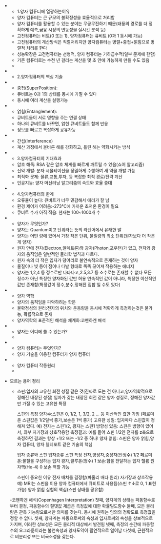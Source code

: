 * - 1.양자 컴퓨터에 열광하는이유
  - 양자 컴퓨터는 큰 규모의 불확정성을 효율적으로 처리함
  - 양자 컴퓨터를 활용할 수 있는 분야는 무궁무진하기 때문(태풍의 경로를 더 정확하게 예측,금융 시장의 변동성을 실시간 분석 등)
  - 고전컴퓨터는 비트(0 또는 1), 양자컴퓨터는 큐비트 (0과 1 동시에 가능)
  - 고전컴퓨터의 계산방식은 직렬처리지만 양자컴퓨터는 병렬+중첩+얽힘으로 병렬적 처리를 한다
  - 성능확장은 고전컴퓨터는 선형적, 양자 컴퓨터는 기하급수적(일부 문제에 한함)
  - 기존 컴퓨터로는 수천 년 걸리는 계산을 몇 초 안에 가능하게 만들 수도 있음
  - 
* - 2.양자컴퓨터의 핵심 기술
* - 중첩(SuperPosition):
  - 큐비트는 0과 1의 상태를 동시에 가질 수 있다
  - 동시에 여러 계산을 실행가능
* - 얽힘(Entanglement):
  - 큐비트들이 서로 영향을 주는 연결 상태
  - 하나의 큐비트를 바꾸면, 얽힌 큐비트들도 함께 반응
  - 정보를 빠르고 복잡하게 공유가능
* - 간섭(Interference)
  - 계산 과정에서 올바른 해를 강화하고, 틀린 해는 약화시키는 방식

* - 3.양자컴퓨터의 기대효과
  - 암호 해독: RSA 같은 암호 체계를 빠르게 깨트릴 수 있음(쇼어 알고리즘)
  - 신약 개발: 분자 시물레이션을 정밀하게 수행하여 새 약물 개발 가능
  - 최적화 문제: 물류,교통,투자, 등 복잡한 최적 경로/전략 계산
  - 인공지능: 양자 머신러닝 알고리즘의 속도와 효율 증대
 
* - 4.양자컴퓨터의 한계
  - 오류율이 높다: 큐비트가 너무 민감해서 에러가 잘 남
  - 환경 제어가 어려움:-273°C에 가까운 초저온 환경이 필요
  - 큐비트 수가 아직 적음: 현재는 100~1000개 수

* - 양자가 무엇인가?
  - 양자는 Quantum이고 단위라는 뜻의 라틴어에서 유래한 말
  - 양자는 어떤 량에 있어서 가장 작은 단위, 물질량의 최소 단위(원자보다 더 작은게 양자)
  - 원자 안에 전자(Electron,일렉트론)와 광자(Photon,포우턴)가 있고, 전자와 광자의 움직임은 일반적인 물리학 법칙과 다르다.
  - 원자 속의 더 작은 입자가 덩어리로 불연속적으로 존재하는 것이 양자
  - 물질이나 빛 등이 점이나 다발 형태로 뚝뚝 끊어져 작용하는 에너지
  - 양자는 1,2,4 등 정수로만 나타나고,2.5,3.7 등 소수로는 존재할 수 없다
    모든 정수가 아닌 특정한 양자화된 값만 허용
    연속적인 값이 아니라, 특정한 이산적인 값만 존재함(특정값이 정수,분수,정해진 집합 일 수도 있다)

* - 양자 역학
  - 양자의 움직임을 파악하려는 학문
  - 불확정성의 원리:전자의 위치와 운동량을 동시에 적확하게 측정하는것은 불가능, 확률적으로 존재
  - 양자역학의 표준적인 해석을 체계화:코펜하겐 해석
    

* - 양자는 어디에 쓸 수 있는가?
  - 

* - 양자 컴퓨터는 무엇인가?
  - 양자 기술을 이용한 컴퓨터가 양자 컴퓨터

* - 양자 컴퓨터 작동원리
  -

* 모르는 용어 정리
  - 스핀:입자의 고유한 회전 성질 같은 것(진짜로 도는 건 아니고,양자역학적으로 정해진 내장된 성질)
    입자가 갖는 내장된 회전 같은 양자 성질로, 정해진 양자값만 가질 수 있는 고유한 특징

    스핀의 특징
    양자수:스핀은 0, 1/2, 1, 3/2, 2 ... 등 이산적인 값만 가짐 (페르미온 스핀값은 1/2일씩 증가,보손은 1씩 증가)
    고유한 성질: 입자마다 스핀값이 정해져 있다. 예) 전자는 스핀1/2, 광자는 스핀1
    방향성 있음: 스핀은 방향이 있어서, 외부 자기장과 상호작용함
    측정결과: 예를 들어 스핀 1/2인 전자를 z축으로 측정하면 결과는 항상 +1/2 또는 -1/2 중 하나!
    양자 얽힘: 스핀은 양자 얽힘,양자 컴퓨터, 양자 텔레포트 같은 기술의 핵심
    
    입자 종류와 스핀
    입자종류                    스핀    특징
    전자,양성자,중성자(반정수)     1/2   페르미온:물질을 구성하는 입자
    광자,글루온(정수)             1     보손:힘을 전달하는 입자
    헬륨 원자핵(He-4)            0     보손 역할 가능

    스핀이 중요한 이유
    전자 배치를 결정함(파울리 배타 원리)
    자기장과 상호작용 예) MRI는 스핀을 이용
    양자 컴퓨터에서 큐비트로 사용됨(스핀 ↑↓로 0, 1 표현 가능)
    양자 얽힘 실험의 핵심(스핀 상태를 공유함)

  -코펜하겐 해석(Copenhagen Interpretation)
  첫째, 양자계의 상태는 파동함수로부터 결정, 파동함수의 절댓값 제곱은 측정값에 대한 확률밀도함수
  둘째, 모든 물리량은 관측 가능량으로서만 의미를 갖는다. 동시에 원하는 임의의 정확도로 측정값을 정할 수 없다.
  셋째, 양자계는 파동으로써의 속성과 입자로써의 속성을 상보적으로 가지며, 이러한 상보성은 모든 물리적 대상에서 발견됨
  넷째, 측정의 순간에 파동함수의 오그라듦이라는 불연속성과 양자도약이 필연적으로 일어남
  다섯째, 근원적으로 비분리성 또는 비국소성을 갖는다.